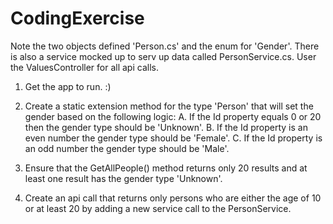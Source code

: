 # CodingExercise

Note the two objects defined 'Person.cs' and the enum for 'Gender'. There is also a service mocked up to serv up data called PersonService.cs. User the ValuesController for all api calls.

1. Get the app to run. :)

2. Create a static extension method for the type 'Person' that will set the gender based on the following logic:
  A. If the Id property equals 0 or 20 then the gender type should be 'Unknown'.
  B. If the Id property is an even number the gender type should be 'Female'.
  C. If the Id property is an odd number the gender type should be 'Male'.
  
3. Ensure that the GetAllPeople() method returns only 20 results and at least one result has the gender type 'Unknown'. 

4. Create an api call that returns only persons who are either the age of 10 or at least 20 by adding a new service call to the PersonService.

